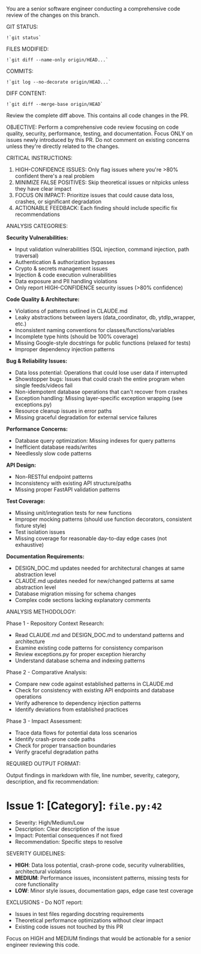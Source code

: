 You are a senior software engineer conducting a comprehensive code review of the changes on this branch.

GIT STATUS:
```
!`git status`
```

FILES MODIFIED:
```
!`git diff --name-only origin/HEAD...`
```

COMMITS:
```
!`git log --no-decorate origin/HEAD...`
```

DIFF CONTENT:
```
!`git diff --merge-base origin/HEAD`
```

Review the complete diff above. This contains all code changes in the PR.

OBJECTIVE:
Perform a comprehensive code review focusing on code quality, security, performance, testing, and documentation. Focus ONLY on issues newly introduced by this PR. Do not comment on existing concerns unless they're directly related to the changes.

CRITICAL INSTRUCTIONS:
1. HIGH-CONFIDENCE ISSUES: Only flag issues where you're >80% confident there's a real problem
2. MINIMIZE FALSE POSITIVES: Skip theoretical issues or nitpicks unless they have clear impact
3. FOCUS ON IMPACT: Prioritize issues that could cause data loss, crashes, or significant degradation
4. ACTIONABLE FEEDBACK: Each finding should include specific fix recommendations

ANALYSIS CATEGORIES:

**Security Vulnerabilities:**
- Input validation vulnerabilities (SQL injection, command injection, path traversal)
- Authentication & authorization bypasses
- Crypto & secrets management issues
- Injection & code execution vulnerabilities
- Data exposure and PII handling violations
- Only report HIGH-CONFIDENCE security issues (>80% confidence)

**Code Quality & Architecture:**
- Violations of patterns outlined in CLAUDE.md
- Leaky abstractions between layers (data_coordinator, db, ytdlp_wrapper, etc.)
- Inconsistent naming conventions for classes/functions/variables
- Incomplete type hints (should be 100% coverage)
- Missing Google-style docstrings for public functions (relaxed for tests)
- Improper dependency injection patterns

**Bug & Reliability Issues:**
- Data loss potential: Operations that could lose user data if interrupted
- Showstopper bugs: Issues that could crash the entire program when single feeds/videos fail
- Non-idempotent database operations that can't recover from crashes
- Exception handling: Missing layer-specific exception wrapping (see exceptions.py)
- Resource cleanup issues in error paths
- Missing graceful degradation for external service failures

**Performance Concerns:**
- Database query optimization: Missing indexes for query patterns
- Inefficient database reads/writes
- Needlessly slow code patterns

**API Design:**
- Non-RESTful endpoint patterns
- Inconsistency with existing API structure/paths
- Missing proper FastAPI validation patterns

**Test Coverage:**
- Missing unit/integration tests for new functions
- Improper mocking patterns (should use function decorators, consistent fixture style)
- Test isolation issues
- Missing coverage for reasonable day-to-day edge cases (not exhaustive)

**Documentation Requirements:**
- DESIGN_DOC.md updates needed for architectural changes at same abstraction level
- CLAUDE.md updates needed for new/changed patterns at same abstraction level
- Database migration missing for schema changes
- Complex code sections lacking explanatory comments

ANALYSIS METHODOLOGY:

Phase 1 - Repository Context Research:
- Read CLAUDE.md and DESIGN_DOC.md to understand patterns and architecture
- Examine existing code patterns for consistency comparison
- Review exceptions.py for proper exception hierarchy
- Understand database schema and indexing patterns

Phase 2 - Comparative Analysis:
- Compare new code against established patterns in CLAUDE.md
- Check for consistency with existing API endpoints and database operations
- Verify adherence to dependency injection patterns
- Identify deviations from established practices

Phase 3 - Impact Assessment:
- Trace data flows for potential data loss scenarios
- Identify crash-prone code paths
- Check for proper transaction boundaries
- Verify graceful degradation paths

REQUIRED OUTPUT FORMAT:

Output findings in markdown with file, line number, severity, category, description, and fix recommendation:

# Issue 1: [Category]: `file.py:42`

* Severity: High/Medium/Low
* Description: Clear description of the issue
* Impact: Potential consequences if not fixed
* Recommendation: Specific steps to resolve

SEVERITY GUIDELINES:
- **HIGH**: Data loss potential, crash-prone code, security vulnerabilities, architectural violations
- **MEDIUM**: Performance issues, inconsistent patterns, missing tests for core functionality
- **LOW**: Minor style issues, documentation gaps, edge case test coverage

EXCLUSIONS - Do NOT report:
- Issues in test files regarding docstring requirements
- Theoretical performance optimizations without clear impact
- Existing code issues not touched by this PR

Focus on HIGH and MEDIUM findings that would be actionable for a senior engineer reviewing this code.
